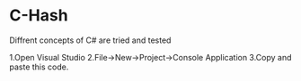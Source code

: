 # C-Hash

Diffrent concepts of C# are tried and tested

1.Open Visual Studio
2.File->New->Project->Console Application
3.Copy and paste this code.
